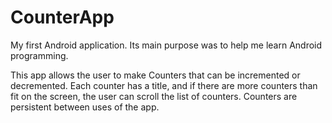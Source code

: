# CounterApp

My first Android application. Its main purpose was to help me learn Android programming.

This app allows the user to make Counters that can be incremented or decremented. Each counter has a title, and if there are more counters than fit on the screen, the user can scroll the list of counters. Counters are persistent between uses of the app. 
